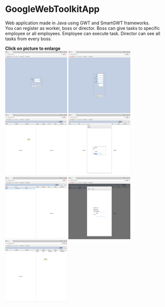 # GoogleWebToolkitApp
<p>Web application made in Java using GWT and SmartGWT frameworks.<br>You can register as worker, boss or director. Boss can give tasks to specific employee or all employees. Employee can execute task. Director can see all tasks from every boss.</p>
<b>Click on picture to enlarge</b>
<div>
<img src="https://github.com/tony172/GoogleWebToolkitApp/blob/master/6.png?raw=true" width="200" height="200">
<img src="https://github.com/tony172/GoogleWebToolkitApp/blob/master/7.png?raw=true" width="200" height="200">
<img src="https://github.com/tony172/GoogleWebToolkitApp/blob/master/1.png?raw=true" width="200" height="200">
<img src="https://github.com/tony172/GoogleWebToolkitApp/blob/master/2.png?raw=true" width="200" height="200">
<img src="https://github.com/tony172/GoogleWebToolkitApp/blob/master/3.png?raw=true" width="200" height="200">
<img src="https://github.com/tony172/GoogleWebToolkitApp/blob/master/4.png?raw=true" width="200" height="200">
<img src="https://github.com/tony172/GoogleWebToolkitApp/blob/master/5.png?raw=true" width="200" height="200">
</div>

